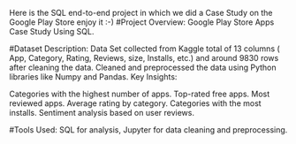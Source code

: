 Here is the SQL end-to-end project in which we did a Case Study on the Google Play Store 
enjoy it :-)
#Project Overview:
Google Play Store Apps Case Study Using SQL.

#Dataset Description:
Data Set collected from Kaggle total of 13 columns ( App, Category, Rating, Reviews, size, Installs, etc.) and around 9830 rows after cleaning the data.
Cleaned and preprocessed the data using Python libraries like Numpy and Pandas.
Key Insights:

Categories with the highest number of apps.
Top-rated free apps.
Most reviewed apps.
Average rating by category.
Categories with the most installs.
Sentiment analysis based on user reviews.

#Tools Used:
SQL for analysis, Jupyter for data cleaning and preprocessing.
